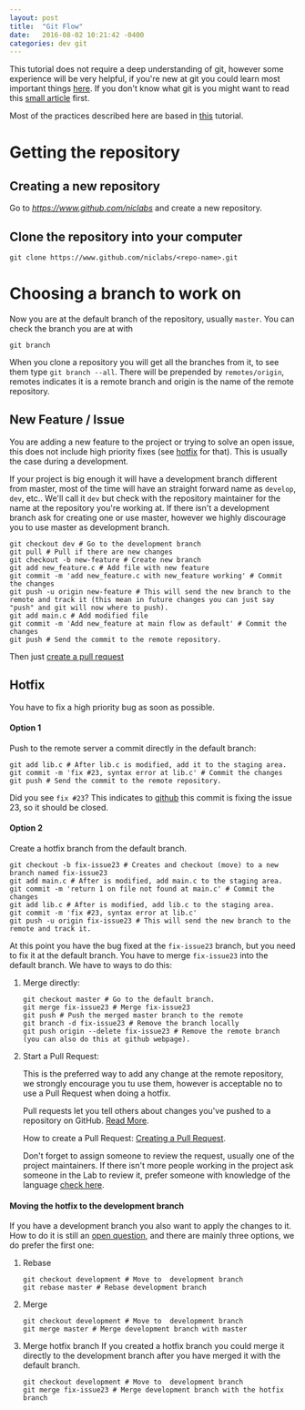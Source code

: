 ```yaml
---
layout: post
title:  "Git Flow"
date:   2016-08-02 10:21:42 -0400
categories: dev git
---
```


This tutorial does not require a deep understanding of git, however some
experience will be very helpful, if you're new at git you could learn most
important things [here](https://try.github.io/levels/1/challenges/1).
If you don't know what git is you might want to read this [small article](http://niclabs.cl/development/index/dev/niclabs/2016/07/13/version-control.html) first.

Most of the practices described here are based in [this](https://www.atlassian.com/git/tutorials/comparing-workflows/gitflow-workflow/) tutorial.

# Getting the repository

## Creating a new repository

Go to *https://www.github.com/niclabs* and create a new repository.

## Clone the repository into your computer

```shell
git clone https://www.github.com/niclabs/<repo-name>.git
```

# Choosing a branch to work on

Now you are at the default branch of the repository, usually `master`. You can check the branch you are at with

```shell
git branch
```

When you clone a repository you will get all the branches from it, to see them type `git branch --all`. There will be prepended by `remotes/origin`, remotes indicates it is a remote branch and origin is the name of the remote repository.

## New Feature / Issue

You are adding a new feature to the project or trying to solve an open issue, this does not include high priority fixes (see [hotfix](#hotfix) for that). This is usually the case during a development.

If your project is big enough it will have a development branch different from master, most of the time will have an straight forward name as `develop`, `dev`, etc.. We'll call it `dev` but check with the repository maintainer for the name at the repository you're working at. If there isn't a development branch ask for creating one or use master, however we highly discourage you to use master as development branch.

```shell
git checkout dev # Go to the development branch
git pull # Pull if there are new changes
git checkout -b new-feature # Create new branch
git add new_feature.c # Add file with new feature
git commit -m 'add new_feature.c with new_feature working' # Commit the changes
git push -u origin new-feature # This will send the new branch to the remote and track it (this mean in future changes you can just say "push" and git will now where to push).
git add main.c # Add modified file
git commit -m 'Add new_feature at main flow as default' # Commit the changes
git push # Send the commit to the remote repository.
```

Then just [create a pull request](#pullrequest)


## <a name="hotfix"></a>Hotfix

You have to fix a high priority bug as soon as possible.

#### Option 1
Push to the remote server a commit directly in the default branch:

```shell
git add lib.c # After lib.c is modified, add it to the staging area.
git commit -m 'fix #23, syntax error at lib.c' # Commit the changes
git push # Send the commit to the remote repository.
```

Did you see `fix #23`? This indicates to [github](https://help.github.com/articles/closing-issues-via-commit-messages/) this commit is fixing the issue 23, so it should be closed.

#### Option 2

Create a hotfix branch from the default branch.

```shell
git checkout -b fix-issue23 # Creates and checkout (move) to a new branch named fix-issue23
git add main.c # After is modified, add main.c to the staging area.
git commit -m 'return 1 on file not found at main.c' # Commit the changes
git add lib.c # After is modified, add lib.c to the staging area.
git commit -m 'fix #23, syntax error at lib.c'
git push -u origin fix-issue23 # This will send the new branch to the remote and track it.
```

At this point you have the bug fixed at the `fix-issue23` branch, but you need to fix it at the default branch. You have to merge `fix-issue23` into the default branch. We have to ways to do this:

1. Merge directly:

   ```shell
   git checkout master # Go to the default branch.
   git merge fix-issue23 # Merge fix-issue23
   git push # Push the merged master branch to the remote
   git branch -d fix-issue23 # Remove the branch locally
   git push origin --delete fix-issue23 # Remove the remote branch (you can also do this at github webpage).
   ```
2. <a name="pullrequest"></a>Start a Pull Request:

   This is the preferred way to add any change at the remote repository, we strongly encourage you tu use them, however is acceptable no to use a Pull Request when doing a hotfix.

   Pull requests let you tell others about changes you've pushed to a repository on GitHub. [Read More](https://help.github.com/articles/using-pull-requests/).

   How to create a Pull Request: [Creating a Pull Request](https://help.github.com/articles/creating-a-pull-request/).

   Don't forget to assign someone to review the request, usually one of the project maintainers. If there isn't more people working in the project ask someone in the Lab to review it, prefer someone with knowledge of the language [check here](http://niclabs.cl/development/dev/2016/07/13/member-skills.html).

#### Moving the hotfix to the development branch
If you have a development branch you also want to apply the changes to it. How to do it is still an [open question](https://www.atlassian.com/git/articles/git-team-workflows-merge-or-rebase/), and there are mainly three options, we do prefer the first one:

1. Rebase

   ```shell
   git checkout development # Move to  development branch
   git rebase master # Rebase development branch
   ```

2. Merge

   ```shell
   git checkout development # Move to  development branch
   git merge master # Merge development branch with master
   ```

3. Merge hotfix branch
   If you created a hotfix branch you could merge it directly to the development branch after you have merged it with the default branch.

   ```shell
   git checkout development # Move to  development branch
   git merge fix-issue23 # Merge development branch with the hotfix branch
   ```
